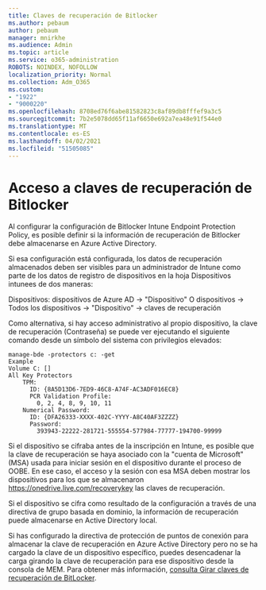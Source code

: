 ```yaml
---
title: Claves de recuperación de Bitlocker
ms.author: pebaum
author: pebaum
manager: mnirkhe
ms.audience: Admin
ms.topic: article
ms.service: o365-administration
ROBOTS: NOINDEX, NOFOLLOW
localization_priority: Normal
ms.collection: Adm_O365
ms.custom:
- "1922"
- "9000220"
ms.openlocfilehash: 8708ed76f6abe81582823c8af89db8fffef9a3c5
ms.sourcegitcommit: 7b2e5078dd65f11af6650e692a7ea48e91f544e0
ms.translationtype: MT
ms.contentlocale: es-ES
ms.lasthandoff: 04/02/2021
ms.locfileid: "51505085"
---
```

# <a name="accessing-bitlocker-recovery-keys"></a>Acceso a claves de recuperación de Bitlocker

Al configurar la configuración de Bitlocker Intune Endpoint Protection Policy, es posible definir si la información de recuperación de Bitlocker debe almacenarse en Azure Active Directory.

Si esa configuración está configurada, los datos de recuperación almacenados deben ser visibles para un administrador de Intune como parte de los datos de registro de dispositivos en la hoja Dispositivos intunees de dos maneras:

Dispositivos: dispositivos de Azure AD -> "Dispositivo" O dispositivos -> Todos los dispositivos -> "Dispositivo" -> claves de recuperación

Como alternativa, si hay acceso administrativo al propio dispositivo, la clave de recuperación (Contraseña) se puede ver ejecutando el siguiente comando desde un símbolo del sistema con privilegios elevados:

```
manage-bde -protectors c: -get
Example
Volume C: []
All Key Protectors
    TPM:
      ID: {8A5D13D6-7ED9-46C8-A74F-AC3ADF016EC8}
      PCR Validation Profile:
        0, 2, 4, 8, 9, 10, 11
    Numerical Password:
      ID: {DFA26333-XXXX-402C-YYYY-A8C40AF3ZZZZ}
      Password:
        393943-22222-281721-555554-577984-77777-194700-99999
```
Si el dispositivo se cifraba antes de la inscripción en Intune, es posible que la clave de recuperación se haya asociado con la "cuenta de Microsoft" (MSA) usada para iniciar sesión en el dispositivo durante el proceso de OOBE. En ese caso, el acceso y la sesión con esa MSA deben mostrar los dispositivos para los que se almacenaron  https://onedrive.live.com/recoverykey las claves de recuperación.
 
Si el dispositivo se cifra como resultado de la configuración a través de una directiva de grupo basada en dominio, la información de recuperación puede almacenarse en Active Directory local.

Si has configurado la directiva de protección de puntos de conexión para almacenar la clave de recuperación en Azure Active Directory pero no se ha cargado la clave de un dispositivo específico, puedes desencadenar la carga girando la clave de recuperación para ese dispositivo desde la consola de MEM. Para obtener más información, [consulta Girar claves de recuperación de BitLocker](https://docs.microsoft.com/mem/intune/protect/encrypt-devices#view-details-for-recovery-keys).

